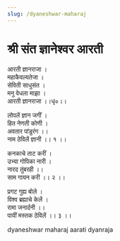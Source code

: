 ```yaml
---
slug: /dyaneshwar-maharaj
---
```


# श्री संत ज्ञानेश्वर आरती
आरती ज्ञानराजा ।<br /> महाकैवल्यतेजा ।<br /> सेविती साधुसंत ।<br /> मनु वेधला माझा ।<br />
आरती ज्ञानराजा ।।धृ०।।<br />

लोपलें ज्ञान जगीं ।<br /> हित नेणती कोणी ।<br /> अवतार पांडुरंग ।।<br />
नाम ठेविलें ज्ञानी ।। १ ।।<br />

कनकाचे ताट करीं ।<br /> उभ्या गोपिका नारी ।<br /> नारद तुंबरही ।।<br />
साम गायन करी ।। २ ।।<br />

प्रगट गुह्य बोले ।<br /> विश्व ब्रह्याचे केलें ।<br /> रामा जनार्दनी ।।<br />
पायीं मस्तक ठेविलें ।। ३ ।।<br />

<span class='index-text'> dyaneshwar maharaj aarati dyanraja</span>